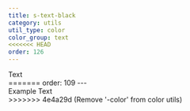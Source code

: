 ```yaml
---
title: s-text-black
category: utils
util_type: color
color_group: text
<<<<<<< HEAD
order: 126
---
```

<div class="s-text-black">Text</div>
=======
order: 109
---
<div class="s-text-black">Example Text</div>
>>>>>>> 4e4a29d (Remove '-color' from  color utils)
